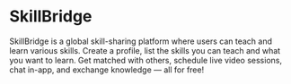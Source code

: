 # SkillBridge

SkillBridge is a global skill-sharing platform where users can teach and learn various skills. Create a profile, list the skills you can teach and what you want to learn. Get matched with others, schedule live video sessions, chat in-app, and exchange knowledge — all for free!
